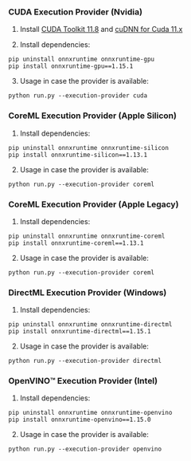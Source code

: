 ### CUDA Execution Provider (Nvidia)

1. Install [CUDA Toolkit 11.8](https://developer.nvidia.com/cuda-11-8-0-download-archive) and [cuDNN for Cuda 11.x](https://developer.nvidia.com/rdp/cudnn-archive)

2. Install dependencies:

```
pip uninstall onnxruntime onnxruntime-gpu
pip install onnxruntime-gpu==1.15.1
```

3. Usage in case the provider is available:

```
python run.py --execution-provider cuda
```

### CoreML Execution Provider (Apple Silicon)

1. Install dependencies:

```
pip uninstall onnxruntime onnxruntime-silicon
pip install onnxruntime-silicon==1.13.1
```

2. Usage in case the provider is available:

```
python run.py --execution-provider coreml
```

### CoreML Execution Provider (Apple Legacy)

1. Install dependencies:

```
pip uninstall onnxruntime onnxruntime-coreml
pip install onnxruntime-coreml==1.13.1
```

2. Usage in case the provider is available:

```
python run.py --execution-provider coreml
```

### DirectML Execution Provider (Windows)

1. Install dependencies:

```
pip uninstall onnxruntime onnxruntime-directml
pip install onnxruntime-directml==1.15.1
```

2. Usage in case the provider is available:

```
python run.py --execution-provider directml
```

### OpenVINO™ Execution Provider (Intel)

1. Install dependencies:

```
pip uninstall onnxruntime onnxruntime-openvino
pip install onnxruntime-openvino==1.15.0
```

2. Usage in case the provider is available:

```
python run.py --execution-provider openvino
```